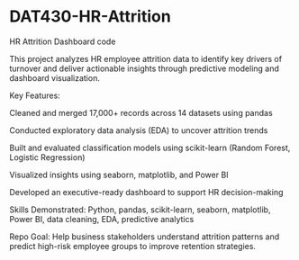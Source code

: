 # DAT430-HR-Attrition
HR Attrition Dashboard code

This project analyzes HR employee attrition data to identify key drivers of turnover and deliver actionable insights through predictive modeling and dashboard visualization.

Key Features:

Cleaned and merged 17,000+ records across 14 datasets using pandas

Conducted exploratory data analysis (EDA) to uncover attrition trends

Built and evaluated classification models using scikit-learn (Random Forest, Logistic Regression)

Visualized insights using seaborn, matplotlib, and Power BI

Developed an executive-ready dashboard to support HR decision-making

Skills Demonstrated:
Python, pandas, scikit-learn, seaborn, matplotlib, Power BI, data cleaning, EDA, predictive analytics

Repo Goal: Help business stakeholders understand attrition patterns and predict high-risk employee groups to improve retention strategies.
